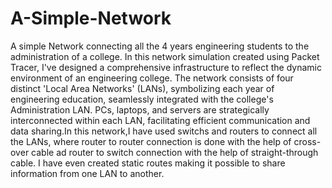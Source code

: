 # A-Simple-Network
A simple Network connecting all the 4 years engineering students to the administration of a college.
In this network simulation created using Packet Tracer, I've designed a comprehensive infrastructure to reflect the dynamic environment of an engineering college. The network consists of four distinct 'Local Area Networks' (LANs), symbolizing each year of engineering education, seamlessly integrated with the college's Administration LAN. PCs, laptops, and servers are strategically interconnected within each LAN, facilitating efficient communication and data sharing.In this network,I have used switchs and routers to connect all the LANs, where router to router connection is done with the help of cross-over cable ad router to switch connection with the help of straight-through cable. I have even created static routes making it possible to share information from one LAN to another. 
